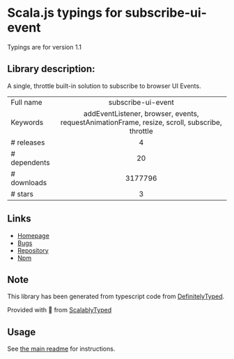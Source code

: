 
# Scala.js typings for subscribe-ui-event

Typings are for version 1.1

## Library description:
A single, throttle built-in solution to subscribe to browser UI Events.

|                    |                 |
| ------------------ | :-------------: |
| Full name          | subscribe-ui-event |
| Keywords           | addEventListener, browser, events, requestAnimationFrame, resize, scroll, subscribe, throttle |
| # releases         | 4 |
| # dependents       | 20 |
| # downloads        | 3177796 |
| # stars            | 3 |

## Links
- [Homepage](https://github.com/yahoo/subscribe-ui-event#readme)
- [Bugs](https://github.com/yahoo/subscribe-ui-event/issues)
- [Repository](https://github.com/yahoo/subscribe-ui-event)
- [Npm](https://www.npmjs.com/package/subscribe-ui-event)
    


## Note
This library has been generated from typescript code from [DefinitelyTyped](https://definitelytyped.org).

Provided with :purple_heart: from [ScalablyTyped](https://github.com/oyvindberg/ScalablyTyped)

## Usage
See [the main readme](../../readme.md) for instructions.


